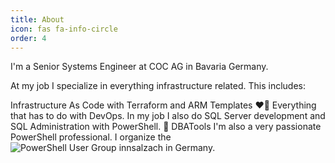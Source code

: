 ```yaml
---
title: About
icon: fas fa-info-circle
order: 4
---
```


I'm a Senior Systems Engineer at COC AG in Bavaria Germany.

At my job I specialize in everything infrastructure related. This includes:

Infrastructure As Code with Terraform and ARM Templates ❤💖
Everything that has to do with DevOps.
In my job I also do SQL Server development and SQL Administration with PowerShell. 💖 DBATools
I'm also a very passionate PowerShell professional. I organize the ![PowerShell User Group innsalzach](https://www.meetup.com/de-DE/PowerShell-UserGroup-Inn-Salzach/) in Germany.
